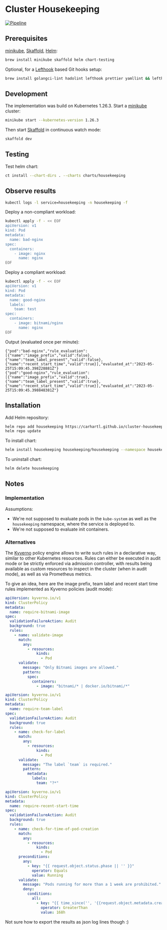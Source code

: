 # Cluster Housekeeping

[![Pipeline](https://github.com/carhartl/cluster-housekeeping/actions/workflows/ci.yml/badge.svg)](https://github.com/carhartl/cluster-housekeeping/actions/workflows/ci.yml)

## Prerequisites

[minikube](https://minikube.sigs.k8s.io/docs/), [Skaffold](https://skaffold.dev/docs/), [Helm](https://helm.sh/docs/):

```bash
brew install minikube skaffold helm chart-testing
```

Optional, for a [Lefthook](https://github.com/evilmartians/lefthook) based Git hooks setup:

```bash
brew install golangci-lint hadolint lefthook prettier yamllint && lefthook install
```

## Development

The implementation was build on Kubernetes 1.26.3. Start a [minikube](https://minikube.sigs.k8s.io/docs/) cluster:

```bash
minikube start --kubernetes-version 1.26.3
```

Then start [Skaffold](https://skaffold.dev/docs/) in continuous watch mode:

```bash
skaffold dev
```

## Testing

Test helm chart:

```bash
ct install --chart-dirs . --charts charts/housekeeping
```

## Observe results

```bash
kubectl logs -l service=housekeeping -n housekeeping -f
```

Deploy a non-compliant workload:

```bash
kubectl apply -f - << EOF
apiVersion: v1
kind: Pod
metadata:
  name: bad-nginx
spec:
  containers:
    - image: nginx
      name: nginx
EOF
```

Deploy a compliant workload:

```bash
kubectl apply -f - << EOF
apiVersion: v1
kind: Pod
metadata:
  name: good-nginx
  labels:
    team: test
spec:
  containers:
    - image: bitnami/nginx
      name: nginx
EOF
```

Output (evaluated once per minute):

```
{"pod":"bad-nginx","rule_evaluation":[{"name":"image_prefix","valid":false},{"name":"team_label_present","valid":false},{"name":"recent_start_time","valid":true}],"evaluated_at":"2023-05-25T15:09:45.398228881Z"}
{"pod":"good-nginx","rule_evaluation":[{"name":"image_prefix","valid":true},{"name":"team_label_present","valid":true},{"name":"recent_start_time","valid":true}],"evaluated_at":"2023-05-25T15:09:45.398848381Z"}
```

## Installation

Add Helm repository:

```bash
helm repo add housekeeping https://carhartl.github.io/cluster-housekeeping/
helm repo update
```

To install chart:

```bash
helm install housekeeping housekeeping/housekeeping --namespace housekeeping --create-namespace
```

To uninstall chart:

```bash
helm delete housekeeping
```

## Notes

### Implementation

Assumptions:

- We're not supposed to evaluate pods in the `kube-system` as well as the `housekeeping` namespace, where the service is deployed to.
- We're not supposed to evaluate init containers.

### Alternatives

The [Kyverno](https://kyverno.io/) policy engine allows to write such rules in a declarative way, similar to other Kubernetes resources. Rules can either be executed in audit mode or be strictly enforced via admission controller, with results being available as custom resources to inspect in the cluster (when in audit mode), as well as via Prometheus metrics.

To give an idea, here are the image prefix, team label and recent start time rules implemented as Kyverno policies (audit mode):

```yaml
apiVersion: kyverno.io/v1
kind: ClusterPolicy
metadata:
  name: require-bitnami-image
spec:
  validationFailureAction: Audit
  background: true
  rules:
    - name: validate-image
      match:
        any:
          - resources:
              kinds:
                - Pod
      validate:
        message: "Only Bitnami images are allowed."
        pattern:
          spec:
            containers:
              - image: "bitnami/* | docker.io/bitnami/*"
```

```yaml
apiVersion: kyverno.io/v1
kind: ClusterPolicy
metadata:
  name: require-team-label
spec:
  validationFailureAction: Audit
  background: true
  rules:
    - name: check-for-label
      match:
        any:
          - resources:
              kinds:
                - Pod
      validate:
        message: "The label `team` is required."
        pattern:
          metadata:
            labels:
              team: "?*"
```

```yaml
apiVersion: kyverno.io/v1
kind: ClusterPolicy
metadata:
  name: require-recent-start-time
spec:
  validationFailureAction: Audit
  background: true
  rules:
    - name: check-for-time-of-pod-creation
      match:
        any:
          - resources:
              kinds:
                - Pod
      preconditions:
        any:
          - key: "{{ request.object.status.phase || '' }}"
            operator: Equals
            value: Running
      validate:
        message: "Pods running for more than a 1 week are prohibited."
        deny:
          conditions:
            all:
              - key: "{{ time_since('', '{{request.object.metadata.creationTimestamp}}', '') }}"
                operator: GreaterThan
                value: 168h
```

Not sure how to export the results as json log lines though :)
